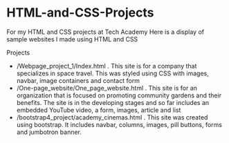 # HTML-and-CSS-Projects
For my HTML and CSS projects at Tech Academy
Here is a display of sample websites I made using HTML and CSS

Projects
- /Webpage_project_1/Index.html .
      This site is for a company that specializes in space travel. This was 
      styled using CSS with images, navbar, image containers and contact form
- /One-page_website/One_page_website.html .
      This site is for an organization that is focused on promoting community 
      gardens and their benefits. The site is in the developing stages and so 
      far includes an embedded YouTube video, a form, images, article and list
- /bootstrap4_project/academy_cinemas.html .
      This site was created using bootstrap. It includes navbar, columns, 
      images, pill buttons, forms and jumbotron banner.
